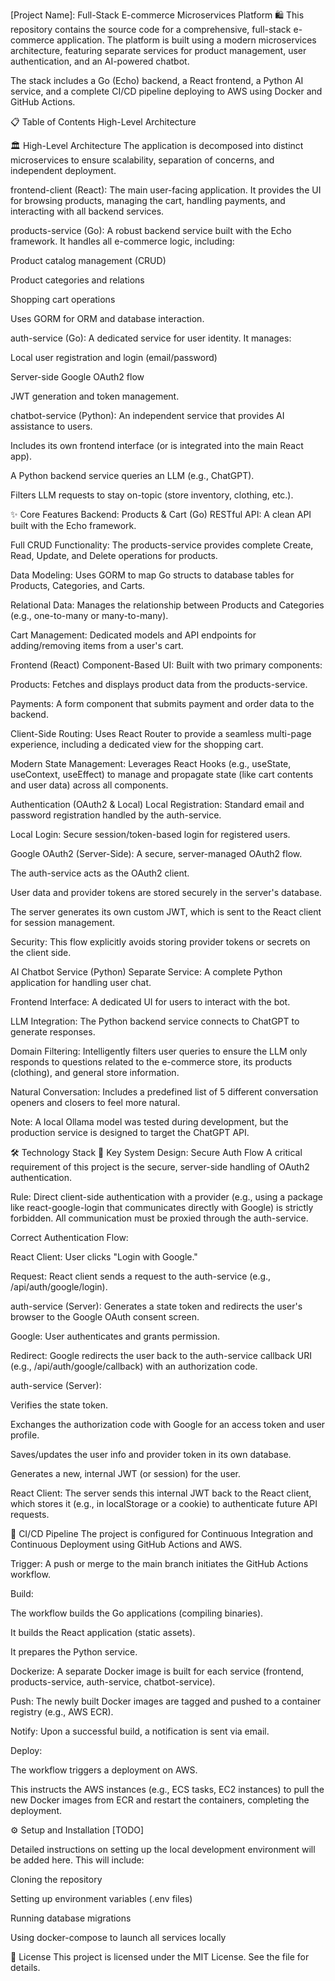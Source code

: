 [Project Name]: Full-Stack E-commerce Microservices Platform 🛍️
This repository contains the source code for a comprehensive, full-stack e-commerce application. The platform is built using a modern microservices architecture, featuring separate services for product management, user authentication, and an AI-powered chatbot.

The stack includes a Go (Echo) backend, a React frontend, a Python AI service, and a complete CI/CD pipeline deploying to AWS using Docker and GitHub Actions.

📋 Table of Contents
High-Level Architecture











🏛️ High-Level Architecture
The application is decomposed into distinct microservices to ensure scalability, separation of concerns, and independent deployment.

frontend-client (React): The main user-facing application. It provides the UI for browsing products, managing the cart, handling payments, and interacting with all backend services.

products-service (Go): A robust backend service built with the Echo framework. It handles all e-commerce logic, including:

Product catalog management (CRUD)

Product categories and relations

Shopping cart operations

Uses GORM for ORM and database interaction.

auth-service (Go): A dedicated service for user identity. It manages:

Local user registration and login (email/password)

Server-side Google OAuth2 flow

JWT generation and token management.

chatbot-service (Python): An independent service that provides AI assistance to users.

Includes its own frontend interface (or is integrated into the main React app).

A Python backend service queries an LLM (e.g., ChatGPT).

Filters LLM requests to stay on-topic (store inventory, clothing, etc.).

✨ Core Features
Backend: Products & Cart (Go)
RESTful API: A clean API built with the Echo framework.

Full CRUD Functionality: The products-service provides complete Create, Read, Update, and Delete operations for products.

Data Modeling: Uses GORM to map Go structs to database tables for Products, Categories, and Carts.

Relational Data: Manages the relationship between Products and Categories (e.g., one-to-many or many-to-many).

Cart Management: Dedicated models and API endpoints for adding/removing items from a user's cart.

Frontend (React)
Component-Based UI: Built with two primary components:

Products: Fetches and displays product data from the products-service.

Payments: A form component that submits payment and order data to the backend.

Client-Side Routing: Uses React Router to provide a seamless multi-page experience, including a dedicated view for the shopping cart.

Modern State Management: Leverages React Hooks (e.g., useState, useContext, useEffect) to manage and propagate state (like cart contents and user data) across all components.

Authentication (OAuth2 & Local)
Local Registration: Standard email and password registration handled by the auth-service.

Local Login: Secure session/token-based login for registered users.

Google OAuth2 (Server-Side): A secure, server-managed OAuth2 flow.

The auth-service acts as the OAuth2 client.

User data and provider tokens are stored securely in the server's database.

The server generates its own custom JWT, which is sent to the React client for session management.

Security: This flow explicitly avoids storing provider tokens or secrets on the client side.

AI Chatbot Service (Python)
Separate Service: A complete Python application for handling user chat.

Frontend Interface: A dedicated UI for users to interact with the bot.

LLM Integration: The Python backend service connects to ChatGPT to generate responses.

Domain Filtering: Intelligently filters user queries to ensure the LLM only responds to questions related to the e-commerce store, its products (clothing), and general store information.

Natural Conversation: Includes a predefined list of 5 different conversation openers and closers to feel more natural.

Note: A local Ollama model was tested during development, but the production service is designed to target the ChatGPT API.

🛠️ Technology Stack
🔑 Key System Design: Secure Auth Flow
A critical requirement of this project is the secure, server-side handling of OAuth2 authentication.

Rule: Direct client-side authentication with a provider (e.g., using a package like react-google-login that communicates directly with Google) is strictly forbidden. All communication must be proxied through the auth-service.

Correct Authentication Flow:

React Client: User clicks "Login with Google."

Request: React client sends a request to the auth-service (e.g., /api/auth/google/login).

auth-service (Server): Generates a state token and redirects the user's browser to the Google OAuth consent screen.

Google: User authenticates and grants permission.

Redirect: Google redirects the user back to the auth-service callback URI (e.g., /api/auth/google/callback) with an authorization code.

auth-service (Server):

Verifies the state token.

Exchanges the authorization code with Google for an access token and user profile.

Saves/updates the user info and provider token in its own database.

Generates a new, internal JWT (or session) for the user.

React Client: The server sends this internal JWT back to the React client, which stores it (e.g., in localStorage or a cookie) to authenticate future API requests.

🚀 CI/CD Pipeline
The project is configured for Continuous Integration and Continuous Deployment using GitHub Actions and AWS.

Trigger: A push or merge to the main branch initiates the GitHub Actions workflow.

Build:

The workflow builds the Go applications (compiling binaries).

It builds the React application (static assets).

It prepares the Python service.

Dockerize: A separate Docker image is built for each service (frontend, products-service, auth-service, chatbot-service).

Push: The newly built Docker images are tagged and pushed to a container registry (e.g., AWS ECR).

Notify: Upon a successful build, a notification is sent via email.

Deploy:

The workflow triggers a deployment on AWS.

This instructs the AWS instances (e.g., ECS tasks, EC2 instances) to pull the new Docker images from ECR and restart the containers, completing the deployment.

⚙️ Setup and Installation
[TODO]

Detailed instructions on setting up the local development environment will be added here. This will include:

Cloning the repository

Setting up environment variables (.env files)

Running database migrations

Using docker-compose to launch all services locally

📄 License
This project is licensed under the MIT License. See the file for details.
